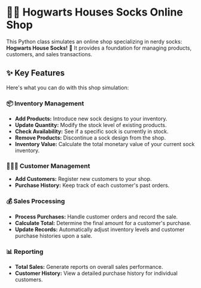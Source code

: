 # 🧙‍♂️ Hogwarts Houses Socks Online Shop

This Python class simulates an online shop specializing in nerdy socks: **Hogwarts House Socks!** 🧦 It provides a foundation for managing products, customers, and sales transactions.

## ✨ Key Features

Here's what you can do with this shop simulation:

### 📦 Inventory Management

* **Add Products:** Introduce new sock designs to your inventory.
* **Update Quantity:** Modify the stock level of existing products.
* **Check Availability:** See if a specific sock is currently in stock.
* **Remove Products:** Discontinue a sock design from the shop.
* **Inventory Value:** Calculate the total monetary value of your current sock inventory.

### 🧑‍🤝‍🧑 Customer Management

* **Add Customers:** Register new customers to your shop.
* **Purchase History:** Keep track of each customer's past orders.

### 💰 Sales Processing

* **Process Purchases:** Handle customer orders and record the sale.
* **Calculate Total:** Determine the final amount for a customer's purchase.
* **Update Records:** Automatically adjust inventory levels and customer purchase histories upon a sale.

### 📊 Reporting

* **Total Sales:** Generate reports on overall sales performance.
* **Customer History:** View a detailed purchase history for individual customers.
